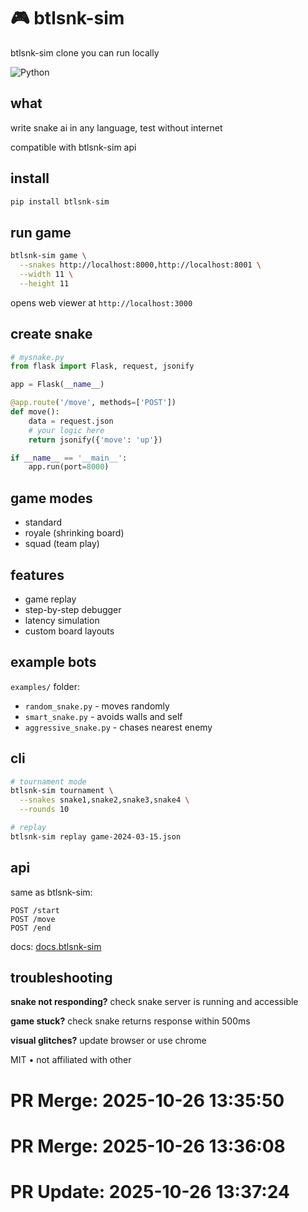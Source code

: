 # 🎮 btlsnk-sim

btlsnk-sim clone you can run locally

![Python](https://img.shields.io/badge/python-3.10-blue)

## what

write snake ai in any language, test without internet

compatible with btlsnk-sim api

## install

```bash
pip install btlsnk-sim
```

## run game

```bash
btlsnk-sim game \
  --snakes http://localhost:8000,http://localhost:8001 \
  --width 11 \
  --height 11
```

opens web viewer at `http://localhost:3000`

## create snake

```python
# mysnake.py
from flask import Flask, request, jsonify

app = Flask(__name__)

@app.route('/move', methods=['POST'])
def move():
    data = request.json
    # your logic here
    return jsonify({'move': 'up'})

if __name__ == '__main__':
    app.run(port=8000)
```

## game modes

- standard
- royale (shrinking board)
- squad (team play)

## features

- game replay
- step-by-step debugger
- latency simulation
- custom board layouts

## example bots

`examples/` folder:

- `random_snake.py` - moves randomly
- `smart_snake.py` - avoids walls and self
- `aggressive_snake.py` - chases nearest enemy

## cli

```bash
# tournament mode
btlsnk-sim tournament \
  --snakes snake1,snake2,snake3,snake4 \
  --rounds 10

# replay
btlsnk-sim replay game-2024-03-15.json
```

## api

same as btlsnk-sim:

```
POST /start
POST /move
POST /end
```

docs: [docs.btlsnk-sim](https://docs.btlsnk-sim)

## troubleshooting

**snake not responding?**
check snake server is running and accessible

**game stuck?**
check snake returns response within 500ms

**visual glitches?**
update browser or use chrome

MIT • not affiliated with other

# PR Merge: 2025-10-26 13:35:50

# PR Merge: 2025-10-26 13:36:08

# PR Update: 2025-10-26 13:37:24
